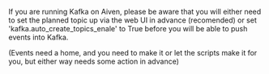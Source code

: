 If you are running Kafka on Aiven, please be aware that you will either need to set the planned topic up via the web UI in advance (recomended) or set 'kafka.auto_create_topics_enale' to True before you will be able to push events into Kafka.

(Events need a home, and you need to make it or let the scripts make it for you, but either way needs some action in advance)
